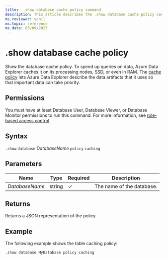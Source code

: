 ```yaml
---
title:  .show database cache policy command
description: This article describes the .show database cache policy command in Azure Data Explorer.
ms.reviewer: yonil
ms.topic: reference
ms.date: 03/09/2023
---
```

# .show database cache policy

Show the database cache policy. To speed up queries on data, Azure Data Explorer caches it on its processing nodes, SSD, or even in RAM. The [cache policy](cachepolicy.md) lets Azure Data Explorer describe the data artifacts that it uses so that important data can take priority.  

## Permissions

You must have at least Database User, Database Viewer, or Database Monitor permissions to run this command. For more information, see [role-based access control](access-control/role-based-access-control.md).

## Syntax

`.show` `database` *DatabaseName* `policy` `caching`

## Parameters

|Name|Type|Required|Description|
|--|--|--|--|
|*DatabaseName*|string|&check;|The name of the database.|

## Returns

Returns a JSON representation of the policy.

## Example

The following example shows the table caching policy:

```kusto
.show database MyDatabase policy caching 
```
